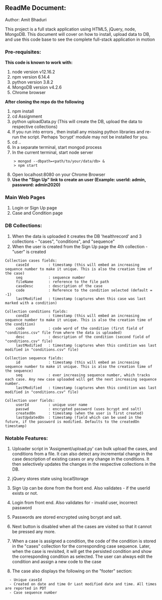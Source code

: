## ReadMe Document:
Author: Amit Bhaduri

This project is a full stack application using HTML5, jQuery, node, MongoDB.
This document will cover on how to install, upload data to DB, and use this code base
to see the complete full-stack application in motion

### Pre-requisites:
**This code is known to work with:**
  1. node version v12.16.2
  2. npm version 6.14.4
  3. python version 3.8.2
  4. MongoDB version v4.2.6
  5. Chrome browser

**After cloning the repo do the following**
  1. npm install
  2. cd Assignment
  3. python uploadData.py (This will create the DB, upload the data to respective collections)
  4. If you run into errors , then install any missing python libraries and re-run the script. Perhaps 'bcrypt' module may not be installed for you.
  5. cd ..
  6. In a separate terminal, start mongod process
  7. In the current terminal, start node server
  ```
      > mongod --dbpath=<path/to/your/data/db> &
      > npm start

  ```
  8. Open localhost:8080 on your Chrome Browser
  9. **Use the "Sign Up" link to create an user (Example: userId: admin, password: admin2020)**

### Main Web Pages
  1. Login or Sign Up page
  2. Case and Condition page

### DB Collections:
  1. When the data is uploaded it creates the DB 'healthrecord' and 3 collections - "cases", "conditions", and "sequence"
  2. When the user is created from the Sign Up page the 4th collection - "user" is created
  ```
  Collection cases fields:
       caseId         : timestamp (this will embed an increasing sequence number to make it unique. This is also the creation time of the case)
       seq            : sequence number
       fileName       : reference to the file path
       caseDesc       : description of the case
       code           : Reference to the condition selected (default = -1)
       lastModified   : timestamp (captures when this case was last marked with a condition)
  ```

  ```
  Collection conditions fields:
       condId         : timestamp (this will embed an increasing sequence number to make it unique. This is also the creation time of the condition)
       code           : code word of the condition (first field of "conditions.csv" file from where the data is uploaded)
       desc           : description of the condition (second field of "conditions.csv" file)
       lastModified   : timestamp (captures when this condition was last modified in "conditions.csv" file)
  ```

  ```
  Collection sequence fields:
       id             : timestamp (this will embed an increasing sequence number to make it unique. This is also the creation time of the sequence)
       seq            : ever increasing sequence number, which tracks each case. Any new case uploaded will get the next increasing sequence number.
       lastModified   : timestamp (captures when this condition was last modified in "conditions.csv" file)
  ```

  ```
  Collection user fields:
       userId         : unique user name
       passwd         : encrypted password (uses bcrypt and salt)
       createdOn      : timestamp (when the user is first created)
       lastUpdatedOn  : timestamp (field which can be used in the future, if the password is modified. Defaults to the createdOn timestamp)
  ```

### Notable Features:
  1. Uploader script in 'Assigment/upload.py' can bulk upload the cases, and conditions from a file. It can also detect any incremental change in the case description of existing cases or any change in the conditions. It then selectively updates the changes in the respective collections in the DB.

  2. jQuery stores state using localStorage

  3. Sign Up can be done from the front end. Also validates - if the userId exists or not.

  4. Login from front end. Also validates for - invalid user, incorrect password

  5. Passwords are stored encrypted using bcrypt and salt.

  6. Next button is disabled when all the cases are visited so that it cannot be pressed any more.

  7. When a case is assigned a condition, the code of the condition is stored in the "cases" collection for the corresponding case sequence. Later, when the case is revisited, it will get the persisted condition and show the corresponding condition as selected. The user can always edit the condition and assign a new code to the case

  8. The case also displays the following on the "footer" section:
  ```
    - Unique caseId
    - Created on date and time Or Last modified date and time. All times are reported in PDT
    - Case sequence number 
  ```

